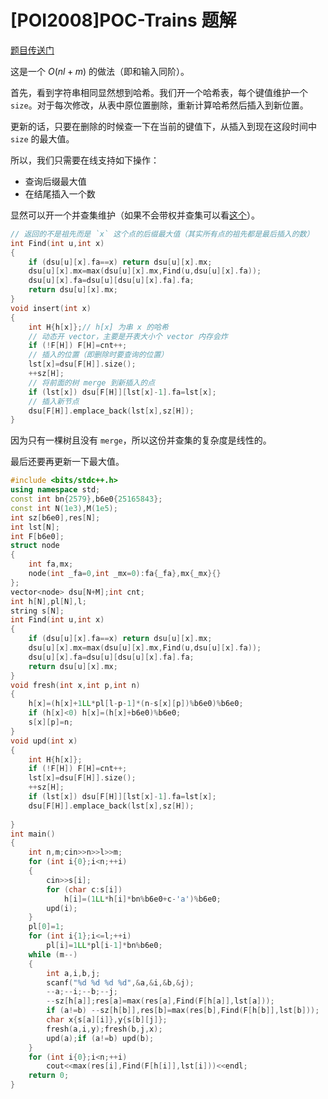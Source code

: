 # [POI2008]POC-Trains 题解

[题目传送门](https://www.luogu.com.cn/problem/P3471)

这是一个 $O(nl+m)$ 的做法（即和输入同阶）。

首先，看到字符串相同显然想到哈希。我们开一个哈希表，每个键值维护一个 `size`。对于每次修改，从表中原位置删除，重新计算哈希然后插入到新位置。

更新的话，只要在删除的时候查一下在当前的键值下，从插入到现在这段时间中 `size` 的最大值。

所以，我们只需要在线支持如下操作：

- 查询后缀最大值
- 在结尾插入一个数

显然可以开一个并查集维护（如果不会带权并查集可以看[这个](https://www.luogu.com.cn/blog/374433/union-find)）。

```cpp
// 返回的不是祖先而是 `x` 这个点的后缀最大值（其实所有点的祖先都是最后插入的数）
int Find(int u,int x)
{
    if (dsu[u][x].fa==x) return dsu[u][x].mx;
    dsu[u][x].mx=max(dsu[u][x].mx,Find(u,dsu[u][x].fa));
    dsu[u][x].fa=dsu[u][dsu[u][x].fa].fa;
    return dsu[u][x].mx;
}
void insert(int x)
{
    int H{h[x]};// h[x] 为串 x 的哈希
    // 动态开 vector，主要是开表大小个 vector 内存会炸
    if (!F[H]) F[H]=cnt++;
    // 插入的位置（即删除时要查询的位置）
    lst[x]=dsu[F[H]].size();
    ++sz[H];
    // 将前面的树 merge 到新插入的点
    if (lst[x]) dsu[F[H]][lst[x]-1].fa=lst[x];
    // 插入新节点
    dsu[F[H]].emplace_back(lst[x],sz[H]);
}
```

因为只有一棵树且没有 `merge`，所以这份并查集的复杂度是线性的。

最后还要再更新一下最大值。

```cpp
#include <bits/stdc++.h>
using namespace std;
const int bn{2579},b6e0{25165843};
const int N(1e3),M(1e5);
int sz[b6e0],res[N];
int lst[N];
int F[b6e0];
struct node
{
	int fa,mx;
	node(int _fa=0,int _mx=0):fa{_fa},mx{_mx}{}
};
vector<node> dsu[N+M];int cnt;
int h[N],pl[N],l;
string s[N];
int Find(int u,int x)
{
	if (dsu[u][x].fa==x) return dsu[u][x].mx;
	dsu[u][x].mx=max(dsu[u][x].mx,Find(u,dsu[u][x].fa));
	dsu[u][x].fa=dsu[u][dsu[u][x].fa].fa;
	return dsu[u][x].mx;
}
void fresh(int x,int p,int n)
{
    h[x]=(h[x]+1LL*pl[l-p-1]*(n-s[x][p])%b6e0)%b6e0;
    if (h[x]<0) h[x]=(h[x]+b6e0)%b6e0;
    s[x][p]=n;
}
void upd(int x)
{
	int H{h[x]};
	if (!F[H]) F[H]=cnt++;
	lst[x]=dsu[F[H]].size();
	++sz[H];
    if (lst[x]) dsu[F[H]][lst[x]-1].fa=lst[x];
	dsu[F[H]].emplace_back(lst[x],sz[H]);
	
}
int main()
{
    int n,m;cin>>n>>l>>m;
    for (int i{0};i<n;++i)
    {
        cin>>s[i];
        for (char c:s[i])
            h[i]=(1LL*h[i]*bn%b6e0+c-'a')%b6e0;
        upd(i); 
    }
    pl[0]=1;
    for (int i{1};i<=l;++i)
        pl[i]=1LL*pl[i-1]*bn%b6e0;
    while (m--)
    {
        int a,i,b,j;
        scanf("%d %d %d %d",&a,&i,&b,&j);
        --a;--i;--b;--j;
        --sz[h[a]];res[a]=max(res[a],Find(F[h[a]],lst[a]));
        if (a!=b) --sz[h[b]],res[b]=max(res[b],Find(F[h[b]],lst[b]));
        char x{s[a][i]},y{s[b][j]};
        fresh(a,i,y);fresh(b,j,x);
        upd(a);if (a!=b) upd(b);
    }
    for (int i{0};i<n;++i)
        cout<<max(res[i],Find(F[h[i]],lst[i]))<<endl;
    return 0;
}
```